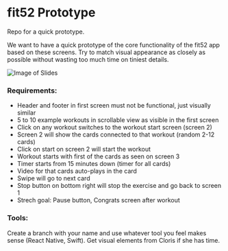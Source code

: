 # fit52 Prototype
Repo for a quick prototype.

We want to have a quick prototype of the core functionality of the fit52 app based on these screens.
Try to match visual appearance as closely as possible without wasting too much time on tiniest details.

![Image of Slides](https://github.com/M56-Studios/fit52-prototype/blob/master/fit52-screens.png)

### Requirements:
- Header and footer in first screen must not be functional, just visually similar
- 5 to 10 example workouts in scrollable view as visible in the first screen
- Click on any workout switches to the workout start screen (screen 2)
- Screen 2 will show the cards connected to that workout (random 2-12 cards)
- Click on start on screen 2 will start the workout
- Workout starts with first of the cards as seen on screen 3
- Timer starts from 15 minutes down (timer for all cards)
- Video for that cards auto-plays in the card
- Swipe will go to next card
- Stop button on bottom right will stop the exercise and go back to screen 1
- Strech goal: Pause button, Congrats screen after workout

### Tools:
Create a branch with your name and use whatever tool you feel makes sense (React Native, Swift). Get visual elements from Cloris if she has time.
